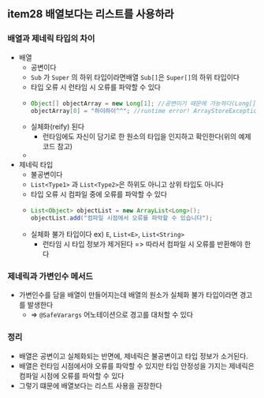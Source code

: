 ## item28 배열보다는 리스트를 사용하라

### 배열과 제네릭 타입의 차이
- 배열 
  - 공변이다
  - `Sub` 가 `Super` 의 하위 타입이라면배열 `Sub[]`은 `Super[]`의 하위 타입이다
  - 타입 오류 시 런타임 시 오류를 파악할 수 있다
  - ```java
    Object[] objectArray = new Long[1]; //공변이기 때문에 가능하다(Long[].class)
    objectArray[0] = "하이하이^^"; //runtime error! ArrayStoreException
    ```
  - 실체화(reify) 된다
    - 런타임에도 자신이 담기로 한 원소의 타입을 인지하고 확인한다(위의 예제 코드 참고)
  - 
- 제네릭 타입
  - 불공변이다
  - `List<Type1>` 과 `List<Type2>`은 하위도 아니고 상위 타입도 아니다 
  - 타입 오류 시 컴파일 중에 오류를 파악할 수 있다
  - ```java
    List<Object> objectList = new ArrayList<Long>();
    objectList.add("컴파일 시점에서 오류를 파악할 수 있습니다");
    ```
  - 실체화 불가 타입이다 ex) `E`, `List<E>`, `List<String>`
    - 런타임 시 타입 정보가 제거된다 => 따라서 컴파일 시 오류를 반환해야 한다 
  

### 제네릭과 가변인수 메서드 
- 가변인수를 담을 배열이 만들어지는데 배열의 원소가 실체화 불가 타입이라면 경고를 발생한다
  - => `@SafeVarargs` 어노테이션으로 경고를 대처할 수 있다

### 정리
- 배열은 공변이고 실체화되는 반면에, 제네릭은 불공변이고 타입 정보가 소거된다.
- 배열은 런타임 시점에서야 오류를 파악할 수 있지만 타입 안정성을 가지는 제네릭은 컴파일 시점에 오류를 파악할 수 있다 
- 그렇기 떄문에 배열보다는 리스트 사용을 권장한다
